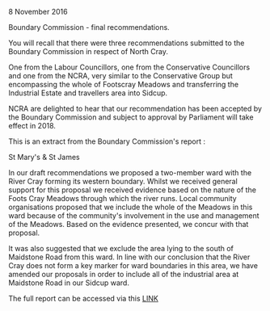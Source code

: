 8 November 2016

Boundary Commission - final recommendations.

You will recall that there were three recommendations submitted to the Boundary Commission in respect of North Cray.

One from the Labour Councillors, one from the Conservative Councillors and one from the NCRA, very similar to the Conservative Group but encompassing the whole of Footscray Meadows and transferring the Industrial Estate and travellers area into Sidcup.

NCRA are delighted to hear that our recommendation has been accepted by the Boundary Commission and subject to approval by Parliament will take effect in 2018.

This is an extract from the Boundary Commission's report :

St Mary's & St James

In our draft recommendations we proposed a two-member ward with the River Cray forming its western boundary. Whilst we received general support for this proposal we received evidence based on the nature of the Foots Cray Meadows through which the river runs. Local community organisations proposed that we include the whole of the Meadows in this ward because of the community's involvement in the use and management of the Meadows. Based on the evidence presented, we concur with that proposal.

It was also suggested that we exclude the area lying to the south of Maidstone Road from this ward. In line with our conclusion that the River Cray does not form a key marker for ward boundaries in this area, we have amended our proposals in order to include all of the industrial area at Maidstone Road in our Sidcup ward.

The full report can be accessed via this [LINK](http://www.northcrayresidents.org.uk/posters/poster66.pdf)
